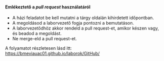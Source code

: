 #### Emlékeztető a _pull request_ használatáról

- A házi feladatot be kell mutatni a tárgy oldalán kihirdetett időpontban.
- A megoldásod a laborvezető fogja pontozni a bemutatáson.
- A laborvezetődhöz akkor rendeld a pull request-et, amikor készen vagy, és beadod a megoldást.
- Ne merge-eld a pull request-et.

A folyamatot részletesen lásd itt: <https://bmeviauac01.github.io/laborok/GitHub/>